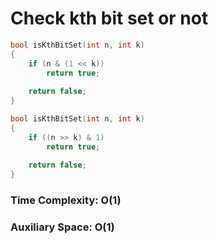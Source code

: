 
# Check kth bit set or not

```C++
bool isKthBitSet(int n, int k)
{
    if (n & (1 << k))
        return true;
    
    return false;
}

```

```C++
bool isKthBitSet(int n, int k)
{
    if ((n >> k) & 1)
        return true;
    
    return false;
}
```

### Time Complexity: O(1)
### Auxiliary Space: O(1)